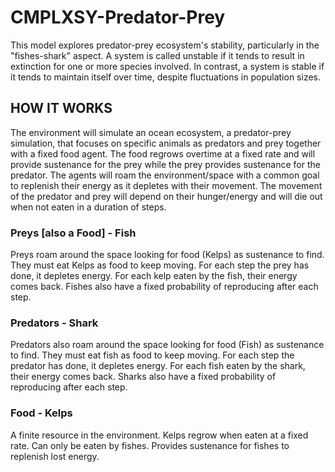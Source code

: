 # CMPLXSY-Predator-Prey

This model explores predator-prey ecosystem's stability, particularly in the "fishes-shark" aspect. A system is called unstable if it tends to result in extinction for one or more species involved. In contrast, a system is stable if it tends to maintain itself over time, despite fluctuations in population sizes.

## HOW IT WORKS

The environment will simulate an ocean ecosystem, a predator-prey simulation, that focuses on specific animals as predators and prey together with a fixed food agent. The food regrows overtime at a fixed rate and will provide sustenance for the prey while the prey provides sustenance for the predator. The agents will roam the environment/space with a common goal to replenish their energy as it depletes with their movement. The movement of the predator and prey will depend on their hunger/energy and will die out when not eaten in a duration of steps.

### Preys [also a Food] - Fish 
Preys roam around the space looking for food (Kelps) as sustenance to find. They must eat Kelps as food to keep moving. For each step the prey has done, it depletes energy. For each kelp eaten by the fish, their energy comes back. Fishes also have a fixed probability of reproducing after each step.

### Predators - Shark
Predators also roam around the space looking for food (Fish) as sustenance to find. They must eat fish as food to keep moving. For each step the predator has done, it depletes energy. For each fish eaten by the shark, their energy comes back. Sharks also have a fixed probability of reproducing after each step.

### Food - Kelps
A finite resource in the environment. Kelps regrow when eaten at a fixed rate. Can only be eaten by fishes. Provides sustenance for fishes to replenish lost energy.
